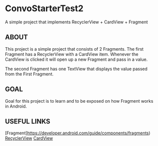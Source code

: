 # ConvoStarterTest2

A simple project that implements RecyclerView + CardView + Fragment

## ABOUT

This project is a simple project that consists of 2 Fragments. 
The first Fragment has a RecyclerView with a CardView item.
Whenever the CardView is clicked it will open up a new Fragment and pass in a value.

The second Fragment has one TextView that displays the value passed from the First Fragment.

## GOAL   

Goal for this project is to learn and to be exposed on how Fragment works in Android.


## USEFUL LINKS

[Fragment]https://developer.android.com/guide/components/fragments)
[RecyclerView](https://developer.android.com/guide/topics/ui/layout/recyclerview)
[CardView](https://developer.android.com/guide/topics/ui/layout/cardview)
